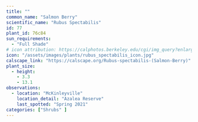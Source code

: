 ```yaml
---
title: ""
common_name: "Salmon Berry"
scientific_name: "Rubus Spectabilis"
id: 77
plant_id: 76c84
sun_requirements:
  - "Full Shade"
# icon attribution: https://calphotos.berkeley.edu/cgi/img_query?enlarge=6666+6666+0713+0034 
icon: "/assets/images/plants/rubus_spectabilis_icon.jpg" 
calscape_link: "https://calscape.org/Rubus-spectabilis-(Salmon-Berry)"
plant_size:
  - height: 
    - 3.3
    - 13.1
observations: 
  - location: "McKinleyville"
    location_detail: "Azalea Reserve"
    last_spotted: "Spring 2021"
categories: ["Shrubs" ]
---
```


